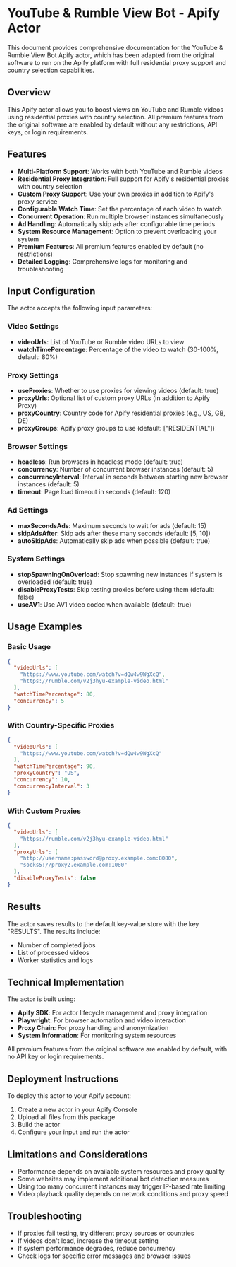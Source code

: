 # YouTube & Rumble View Bot - Apify Actor

This document provides comprehensive documentation for the YouTube & Rumble View Bot Apify actor, which has been adapted from the original software to run on the Apify platform with full residential proxy support and country selection capabilities.

## Overview

This Apify actor allows you to boost views on YouTube and Rumble videos using residential proxies with country selection. All premium features from the original software are enabled by default without any restrictions, API keys, or login requirements.

## Features

- **Multi-Platform Support**: Works with both YouTube and Rumble videos
- **Residential Proxy Integration**: Full support for Apify's residential proxies with country selection
- **Custom Proxy Support**: Use your own proxies in addition to Apify's proxy service
- **Configurable Watch Time**: Set the percentage of each video to watch
- **Concurrent Operation**: Run multiple browser instances simultaneously
- **Ad Handling**: Automatically skip ads after configurable time periods
- **System Resource Management**: Option to prevent overloading your system
- **Premium Features**: All premium features enabled by default (no restrictions)
- **Detailed Logging**: Comprehensive logs for monitoring and troubleshooting

## Input Configuration

The actor accepts the following input parameters:

### Video Settings
- **videoUrls**: List of YouTube or Rumble video URLs to view
- **watchTimePercentage**: Percentage of the video to watch (30-100%, default: 80%)

### Proxy Settings
- **useProxies**: Whether to use proxies for viewing videos (default: true)
- **proxyUrls**: Optional list of custom proxy URLs (in addition to Apify Proxy)
- **proxyCountry**: Country code for Apify residential proxies (e.g., US, GB, DE)
- **proxyGroups**: Apify proxy groups to use (default: ["RESIDENTIAL"])

### Browser Settings
- **headless**: Run browsers in headless mode (default: true)
- **concurrency**: Number of concurrent browser instances (default: 5)
- **concurrencyInterval**: Interval in seconds between starting new browser instances (default: 5)
- **timeout**: Page load timeout in seconds (default: 120)

### Ad Settings
- **maxSecondsAds**: Maximum seconds to wait for ads (default: 15)
- **skipAdsAfter**: Skip ads after these many seconds (default: [5, 10])
- **autoSkipAds**: Automatically skip ads when possible (default: true)

### System Settings
- **stopSpawningOnOverload**: Stop spawning new instances if system is overloaded (default: true)
- **disableProxyTests**: Skip testing proxies before using them (default: false)
- **useAV1**: Use AV1 video codec when available (default: true)

## Usage Examples

### Basic Usage

```json
{
  "videoUrls": [
    "https://www.youtube.com/watch?v=dQw4w9WgXcQ",
    "https://rumble.com/v2j3hyu-example-video.html"
  ],
  "watchTimePercentage": 80,
  "concurrency": 5
}
```

### With Country-Specific Proxies

```json
{
  "videoUrls": [
    "https://www.youtube.com/watch?v=dQw4w9WgXcQ"
  ],
  "watchTimePercentage": 90,
  "proxyCountry": "US",
  "concurrency": 10,
  "concurrencyInterval": 3
}
```

### With Custom Proxies

```json
{
  "videoUrls": [
    "https://rumble.com/v2j3hyu-example-video.html"
  ],
  "proxyUrls": [
    "http://username:password@proxy.example.com:8080",
    "socks5://proxy2.example.com:1080"
  ],
  "disableProxyTests": false
}
```

## Results

The actor saves results to the default key-value store with the key "RESULTS". The results include:

- Number of completed jobs
- List of processed videos
- Worker statistics and logs

## Technical Implementation

The actor is built using:

- **Apify SDK**: For actor lifecycle management and proxy integration
- **Playwright**: For browser automation and video interaction
- **Proxy Chain**: For proxy handling and anonymization
- **System Information**: For monitoring system resources

All premium features from the original software are enabled by default, with no API key or login requirements.

## Deployment Instructions

To deploy this actor to your Apify account:

1. Create a new actor in your Apify Console
2. Upload all files from this package
3. Build the actor
4. Configure your input and run the actor

## Limitations and Considerations

- Performance depends on available system resources and proxy quality
- Some websites may implement additional bot detection measures
- Using too many concurrent instances may trigger IP-based rate limiting
- Video playback quality depends on network conditions and proxy speed

## Troubleshooting

- If proxies fail testing, try different proxy sources or countries
- If videos don't load, increase the timeout setting
- If system performance degrades, reduce concurrency
- Check logs for specific error messages and browser issues
